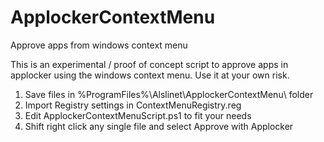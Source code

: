 # ApplockerContextMenu
Approve apps from windows context menu

This is an experimental / proof of concept script to approve apps in applocker using the windows context menu. Use it at your own risk.

1. Save files in %ProgramFiles%\Alslinet\ApplockerContextMenu\ folder
2. Import Registry settings in ContextMenuRegistry.reg
3. Edit ApplockerContextMenuScript.ps1 to fit your needs
4. Shift right click any single file and select Approve with Applocker
